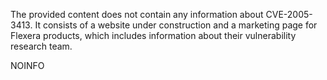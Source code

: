 The provided content does not contain any information about CVE-2005-3413. It consists of a website under construction and a marketing page for Flexera products, which includes information about their vulnerability research team.

NOINFO